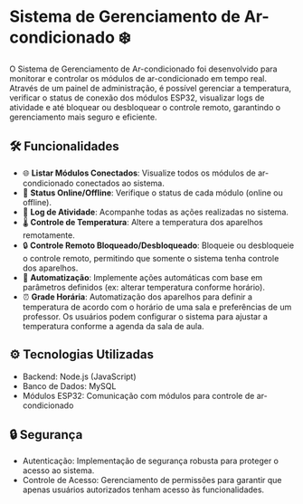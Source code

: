 # Sistema de Gerenciamento de Ar-condicionado ❄️
O Sistema de Gerenciamento de Ar-condicionado foi desenvolvido para monitorar e controlar os módulos de ar-condicionado em tempo real. Através de um painel de administração, é possível gerenciar a temperatura, verificar o status de conexão dos módulos ESP32, visualizar logs de atividade e até bloquear ou desbloquear o controle remoto, garantindo o gerenciamento mais seguro e eficiente.

## 🛠️ Funcionalidades
- 🌐 **Listar Módulos Conectados**: Visualize todos os módulos de ar-condicionado conectados ao sistema.
- 🔄 **Status Online/Offline**: Verifique o status de cada módulo (online ou offline).
- 📜 **Log de Atividade**: Acompanhe todas as ações realizadas no sistema.
- 🌡️ **Controle de Temperatura**: Altere a temperatura dos aparelhos remotamente.
- 🔒 **Controle Remoto Bloqueado/Desbloqueado**: Bloqueie ou desbloqueie o controle remoto, permitindo que somente o sistema tenha controle dos aparelhos.
- 🤖 **Automatização**: Implemente ações automáticas com base em parâmetros definidos (ex: alterar temperatura conforme horário).
- ⏰ **Grade Horária**: Automatização dos aparelhos para definir a temperatura de acordo com o horário de uma sala e preferências de um professor. Os usuários podem configurar o sistema para ajustar a temperatura conforme a agenda da sala de aula.

## ⚙️ Tecnologias Utilizadas
- Backend: Node.js (JavaScript)
- Banco de Dados: MySQL
- Módulos ESP32: Comunicação com módulos para controle de ar-condicionado

## 🔒 Segurança
- Autenticação: Implementação de segurança robusta para proteger o acesso ao sistema.
- Controle de Acesso: Gerenciamento de permissões para garantir que apenas usuários autorizados tenham acesso às funcionalidades.

